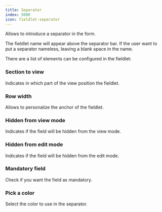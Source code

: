 ```yaml
---
title: Separator
index: 5000
icon: fieldlet-separator
---
```


Allows to introduce a separator in the form.

The fieldlet name will appear above the separator bar. If the user want to put a separator nameless, leaving a blank space in the name.

There are a list of elements can be configured in the fieldlet:


### Section to view

Indicates in which part of the view position the fieldlet.


### Row width

Allows to personalize the anchor of the fieldlet.


### Hidden from view mode

Indicates if the field will be hidden from the view mode.


### Hidden from edit mode

Indicates if the field will be hidden from the edit mode.


### Mandatory field

Check if you want the field as mandatory.


### Pick a color

Select the color to use in the separator.